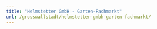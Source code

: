 ```yaml
---
title: "Helmstetter GmbH - Garten-Fachmarkt"
url: /grosswallstadt/helmstetter-gmbh-garten-fachmarkt/
---
```

